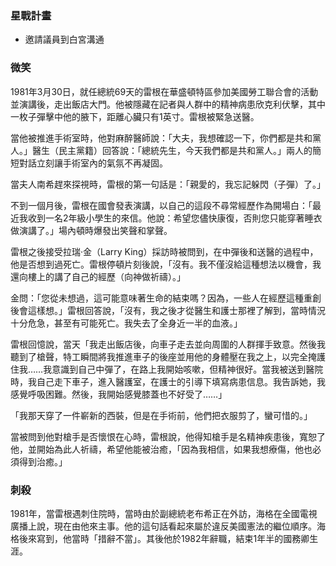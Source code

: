 
### 星戰計畫
- 邀請議員到白宮溝通

### 微笑

1981年3月30日，就任總統69天的雷根在華盛頓特區參加美國勞工聯合會的活動並演講後，走出飯店大門。他被隱藏在記者與人群中的精神病患欣克利伏擊，其中一枚子彈擊中他的腋下，距離心臟只有1英寸。雷根被緊急送醫。

當他被推進手術室時，他對麻醉醫師說：「大夫，我想確認一下，你們都是共和黨人。」醫生（民主黨籍）回答說：「總統先生，今天我們都是共和黨人。」兩人的簡短對話立刻讓手術室內的氣氛不再凝固。

當夫人南希趕來探視時，雷根的第一句話是：「親愛的，我忘記躲閃（子彈）了。」

不到一個月後，雷根在國會發表演講，以自己的這段不尋常經歷作為開場白：「最近我收到一名2年級小學生的來信。他說：希望您儘快康復，否則您只能穿著睡衣做演講了。」場內頓時爆發出笑聲和掌聲。

雷根之後接受拉瑞‧金（Larry King）採訪時被問到，在中彈後和送醫的過程中，他是否想到過死亡。雷根停頓片刻後說，「沒有。我不僅沒給這種想法以機會，我還向樓上的講了自己的經歷（向神做祈禱）。」

金問：「您從未想過，這可能意味著生命的結束嗎？因為，一些人在經歷這種重創後會這樣想。」雷根回答說，「沒有，我之後才從醫生和護士那裡了解到，當時情況十分危急，甚至有可能死亡。我失去了全身近一半的血液。」

雷根回憶說，當天「我走出飯店後，向車子走去並向周圍的人群揮手致意。然後我聽到了槍聲，特工瞬間將我推進車子的後座並用他的身體壓在我之上，以完全掩護住我……我意識到自己中彈了，在路上我開始咳嗽，但精神很好。當我被送到醫院時，我自己走下車子，進入醫護室，在護士的引導下填寫病患信息。我告訴她，我感覺呼吸困難。然後，我開始感覺膝蓋也不好受了……」

「我那天穿了一件嶄新的西裝，但是在手術前，他們把衣服剪了，蠻可惜的。」

當被問到他對槍手是否懷恨在心時，雷根說，他得知槍手是名精神疾患後，寬恕了他，並開始為此人祈禱，希望他能被治癒，「因為我相信，如果我想療傷，他也必須得到治癒。」

### 刺殺

1981年，當雷根遇刺住院時，當時由於副總統老布希正在外訪，海格在全國電視廣播上說，現在由他來主事。他的這句話看起來屬於違反美國憲法的繼位順序。海格後來寫到，他當時「措辭不當」。其後他於1982年辭職，結束1年半的國務卿生涯。